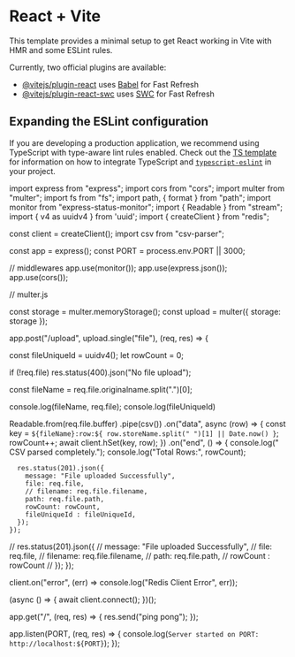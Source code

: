 # React + Vite

This template provides a minimal setup to get React working in Vite with HMR and some ESLint rules.

Currently, two official plugins are available:

- [@vitejs/plugin-react](https://github.com/vitejs/vite-plugin-react/blob/main/packages/plugin-react) uses [Babel](https://babeljs.io/) for Fast Refresh
- [@vitejs/plugin-react-swc](https://github.com/vitejs/vite-plugin-react/blob/main/packages/plugin-react-swc) uses [SWC](https://swc.rs/) for Fast Refresh

## Expanding the ESLint configuration

If you are developing a production application, we recommend using TypeScript with type-aware lint rules enabled. Check out the [TS template](https://github.com/vitejs/vite/tree/main/packages/create-vite/template-react-ts) for information on how to integrate TypeScript and [`typescript-eslint`](https://typescript-eslint.io) in your project.












import express from "express";
import cors from "cors";
import multer from "multer";
import fs from "fs";
import path, { format } from "path";
import monitor from "express-status-monitor";
import { Readable } from "stream";
import { v4 as uuidv4 } from 'uuid'; 
import { createClient } from "redis";

const client = createClient();
import csv from "csv-parser";

const app = express();
const PORT = process.env.PORT || 3000;

// middlewares
app.use(monitor());
app.use(express.json());
app.use(cors());

// multer.js

const storage = multer.memoryStorage();
const upload = multer({ storage: storage });

app.post("/upload", upload.single("file"), (req, res) => {

  const fileUniqueId = uuidv4();
  let rowCount = 0;

  if (!req.file) res.status(400).json("No file upload");

  const fileName = req.file.originalname.split(".")[0];

  console.log(fileName, req.file);
  console.log(fileUniqueId)

  Readable.from(req.file.buffer)
    .pipe(csv())
    .on("data", async (row) => {
      const key = `${fileName}:row:${
        row.storeName.split(" ")[1] || Date.now()
      }`;
      rowCount++;
      await client.hSet(key, row);
    })
    .on("end", () => {
      console.log(" CSV parsed completely.");
      console.log("Total Rows:", rowCount);

      res.status(201).json({
        message: "File uploaded Successfully",
        file: req.file,
        // filename: req.file.filename,
        path: req.file.path,
        rowCount: rowCount,
        fileUniqueId : fileUniqueId,
      });
    });


  // res.status(201).json({
  //   message: "File uploaded Successfully",
  //   file: req.file,
  //   filename: req.file.filename,
  //   path: req.file.path,
  //   rowCount : rowCount
  // });
});

client.on("error", (err) => console.log("Redis Client Error", err));

(async () => {
  await client.connect();
})();

app.get("/", (req, res) => {
  res.send("ping pong");
});

app.listen(PORT, (req, res) => {
  console.log(`Server started on PORT: http://localhost:${PORT}`);
});
